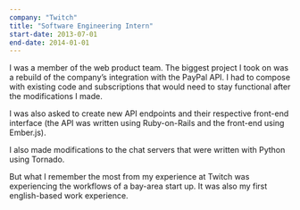 ```yaml
---
company: "Twitch"
title: "Software Engineering Intern"
start-date: 2013-07-01
end-date: 2014-01-01
---
```


I was a member of the web product team. The biggest project I took on was a rebuild of the company’s integration with the PayPal API. I had to compose with existing code and subscriptions that would need to stay functional after the modifications I made.

I was also asked to create new API endpoints and their respective front-end interface (the API was written using Ruby-on-Rails and the front-end using Ember.js).

I also made modifications to the chat servers that were written with Python using Tornado.

But what I remember the most from my experience at Twitch was experiencing the workflows of a bay-area start up. It was also my first english-based work experience.
